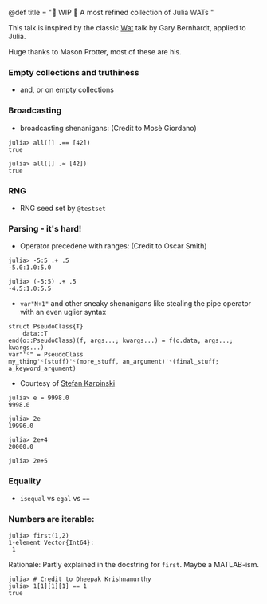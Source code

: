 @def title = "🚧 WIP 🚧 A most refined collection of Julia WATs "

This talk is inspired by the classic [Wat](https://www.destroyallsoftware.com/talks/wat) talk by Gary Bernhardt, applied to Julia.

Huge thanks to Mason Protter, most of these are his.

### Empty collections and truthiness
- and, or on empty collections

### Broadcasting
- broadcasting shenanigans: (Credit to Mosè Giordano)
```julia-repl
julia> all([] .== [42])
true

julia> all([] .≈ [42])
true
``` 

### RNG
- RNG seed set by `@testset`

### Parsing - it's hard!
- Operator precedene with ranges: (Credit to Oscar Smith)
```julia-repl
julia> -5:5 .+ .5
-5.0:1.0:5.0

julia> (-5:5) .+ .5
-4.5:1.0:5.5
```
- `var"N+1"` and other sneaky shenanigans like stealing the pipe operator with an even uglier syntax 
```julia-repl
struct PseudoClass{T}
    data::T
end(o::PseudoClass)(f, args...; kwargs...) = f(o.data, args...; kwargs...)
var"'ᶜ" = PseudoClass
my_thing'ᶜ(stuff)'ᶜ(more_stuff, an_argument)'ᶜ(final_stuff; a_keyword_argument)
```
- Courtesy of [Stefan Karpinski](https://github.com/miguelraz/miguelraz.github.io/issues/2#issuecomment-1022312868)
```julia-repl
julia> e = 9998.0
9998.0

julia> 2e
19996.0

julia> 2e+4
20000.0

julia> 2e+5
```

### Equality
- `isequal` vs `egal` vs `==`

### Numbers are iterable:
```julia-repl
julia> first(1,2)
1-element Vector{Int64}:
 1
```
Rationale: Partly explained in the docstring for `first`. Maybe a MATLAB-ism.
```julia-repl
julia> # Credit to Dheepak Krishnamurthy
julia> 1[1][1][1] == 1
true
```

